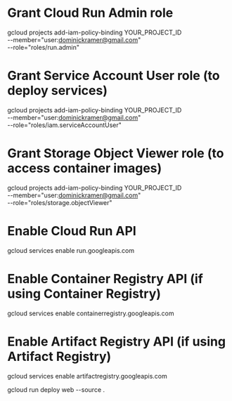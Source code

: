 # Grant Cloud Run Admin role
gcloud projects add-iam-policy-binding YOUR_PROJECT_ID \
    --member="user:dominickramer@gmail.com" \
    --role="roles/run.admin"

# Grant Service Account User role (to deploy services)
gcloud projects add-iam-policy-binding YOUR_PROJECT_ID \
    --member="user:dominickramer@gmail.com" \
    --role="roles/iam.serviceAccountUser"

# Grant Storage Object Viewer role (to access container images)
gcloud projects add-iam-policy-binding YOUR_PROJECT_ID \
    --member="user:dominickramer@gmail.com" \
    --role="roles/storage.objectViewer"

# Enable Cloud Run API
gcloud services enable run.googleapis.com

# Enable Container Registry API (if using Container Registry)
gcloud services enable containerregistry.googleapis.com

# Enable Artifact Registry API (if using Artifact Registry)
gcloud services enable artifactregistry.googleapis.com

gcloud run deploy web --source .
